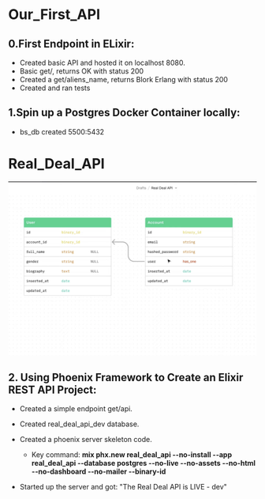 # Our_First_API
## 0.First Endpoint in ELixir:
 * Created basic API and hosted it on localhost 8080.
 * Basic get/, returns OK with status 200
 * Created a get/aliens_name, returns Blork Erlang with status 200
 * Created and ran tests

## 1.Spin up a Postgres Docker Container locally:
 * bs_db created 5500:5432
# Real_Deal_API
![Real_Deal_API_UML](RDA_UML.png)
## 2. Using Phoenix Framework to Create an Elixir REST API Project:
 * Created a simple endpoint get/api.
 * Created real_deal_api_dev database.
 * Created a phoenix server skeleton code.
	* Key command: **mix phx.new real_deal_api --no-install --app real_deal_api --database postgres --no-live --no-assets --no-html --no-dashboard --no-mailer --binary-id**

 * Started up the server and got: "The Real Deal API is LIVE - dev" 
